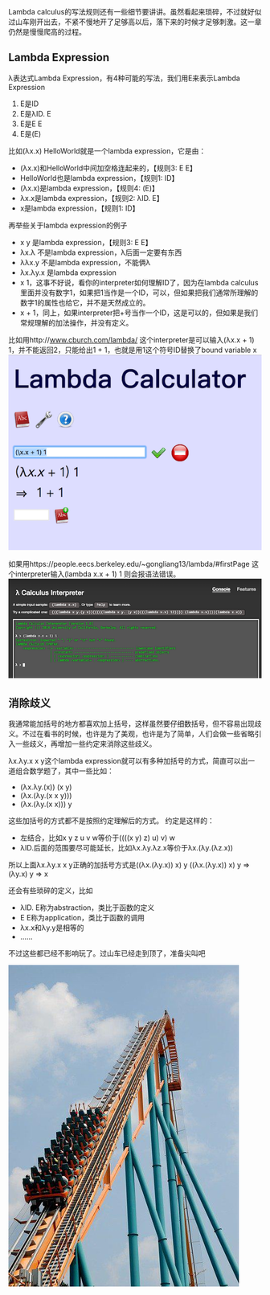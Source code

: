 <!--
.. title: 面向眼科医生的λ演算入门教程(4)
.. slug: mian-xiang-yan-ke-yi-sheng-de-lyan-suan-ru-men-jiao-cheng-4
.. date: 2017-07-04 00:00:04 UTC+08:00
.. tags: lambda, 教程, 现代眼科医生知识扩展包
.. category: tutorial
.. link:
.. description:
.. type: text
-->

Lambda calculus的写法规则还有一些细节要讲讲。虽然看起来琐碎，不过就好似过山车刚开出去，不紧不慢地开了足够高以后，落下来的时候才足够刺激。这一章仍然是慢慢爬高的过程。
<!-- TEASER_END -->

## Lambda Expression

λ表达式Lambda Expression，有4种可能的写法，我们用E来表示Lambda Expression
1. E是ID
2. E是λID. E
3. E是E E
4. E是(E)

比如(λx.x) HelloWorld就是一个lambda expression，它是由：

* (λx.x)和HelloWorld中间加空格连起来的，【规则3: E E】
* HelloWorld也是lambda expression，【规则1: ID】
* (λx.x)是lambda expression，【规则4: (E)】
* λx.x是lambda expression，【规则2: λID. E】
* x是lambda expression，【规则1: ID】

再举些关于lambda expression的例子

* x y 是lambda expression，【规则3: E E】
* λx.λ 不是lambda expression，λ后面一定要有东西
* λλx.y 不是lambda expression，不能俩λ
* λx.λy.x 是lambda expression
* x 1，这事不好说，看你的interpreter如何理解ID了，因为在lambda calculus里面并没有数字1，如果把1当作是一个ID，可以，但如果把我们通常所理解的数字1的属性也给它，并不是天然成立的。
* x + 1，同上，如果interpreter把+号当作一个ID，这是可以的，但如果是我们常规理解的加法操作，并没有定义。

比如用http://www.cburch.com/lambda/ 这个interpreter是可以输入(λx.x + 1) 1，并不能返回2，只能给出1 + 1，也就是用1这个符号ID替换了bound variable x
![](/images/lambda/xplus1.png)

如果用https://people.eecs.berkeley.edu/~gongliang13/lambda/#firstPage 这个interpreter输入(lambda x.x + 1) 1 则会报语法错误。
![](/images/lambda/xplus1err.png)

## 消除歧义
我通常能加括号的地方都喜欢加上括号，这样虽然要仔细数括号，但不容易出现歧义。不过在看书的时候，也许是为了美观，也许是为了简单，人们会做一些省略引入一些歧义，再增加一些约定来消除这些歧义。

λx.λy.x x y这个lambda expression就可以有多种加括号的方式，简直可以出一道组合数学题了，其中一些比如：

* (λx.λy.(x)) (x y)
* (λx.(λy.(x x y)))
* (λx.(λy.(x x))) y

这些加括号的方式都不是按照约定理解后的方式。
约定是这样的：
* 左结合，比如x y z u v w等价于((((x y) z) u) v) w
* λID.后面的范围要尽可能延长，比如λx.λy.λz.x等价于λx.(λy.(λz.x))

所以上面λx.λy.x x y正确的加括号方式是((λx.(λy.x)) x) y
((λx.(λy.x)) x) y
⇒	(λy.x) y
⇒	x

还会有些琐碎的定义，比如
* λID. E称为abstraction，类比于函数的定义
* E E称为application，类比于函数的调用
* λx.x和λy.y是相等的
* ……

不过这些都已经不影响玩了。过山车已经走到顶了，准备尖叫吧

![](/images/lambda/roll.jpg)
